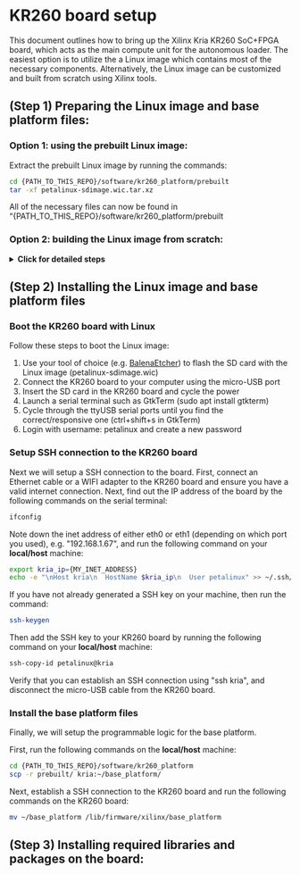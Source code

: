 
# KR260 board setup 
This document outlines how to bring up the Xilinx Kria KR260 SoC+FPGA board, which acts as the main compute unit for the autonomous loader. The easiest option is to utilize the a Linux image which contains most of the necessary components. Alternatively, the Linux image can be customized and built from scratch using Xilinx tools.

## (Step 1) Preparing the Linux image and base platform files:
### Option 1: using the prebuilt Linux image:
Extract the prebuilt Linux image by running the commands:
```bash
cd {PATH_TO_THIS_REPO}/software/kr260_platform/prebuilt
tar -xf petalinux-sdimage.wic.tar.xz
```
All of the necessary files can now be found in “{PATH_TO_THIS_REPO}/software/kr260_platform/prebuilt

### Option 2: building the Linux image from scratch:

<details>

<summary><strong>Click for detailed steps</strong></summary>  

### Requirements:
 - Xilinx Vitis 2023.2 [(Download)](https://www.xilinx.com/support/download/index.html/content/xilinx/en/downloadNav/vitis/2023-2.html)
 - Xilinx Petalinux tools 2023.2 [(Download)](https://www.xilinx.com/support/download/index.html/content/xilinx/en/downloadNav/vitis/2023-2.html)

### Creating a petalinux project:
Run the following commands:
```bash
cd {PATH_TO_THIS_REPO}/software/kr260_platform
source {PATH_TO_PETALINUX_INSTALL_DIR}/settings.sh
source {PATH_TO_VITIS_INSTALL_DIR}/2023.2/settings64.sh
petalinux-create --type project -s ./kr260.bsp --name linux_os
cd linux_os
petalinux-config --get-hw-description ../
petalinux-config -c kernel
petalinux-config -c rootfs
```

TODO: add script to configure packagegroups

### Building the petalinux project:
```bash
cd {PATH_TO_THIS_REPO}/software/kr260_platform/linux_os
petalinux-build
petalinux-build --sdk
petalinux-package --boot --u-boot --force
petalinux-package --wic --images-dir images/linux/ --bootfiles "ramdisk.cpio.gz.u-boot,boot.scr,Image,system.dtb,system-zynqmp-sck-kr-g-revB.dtb"
mkdir ../self-built
cp ./images/linux/petalinux-sdimage.wic ../self-built/petalinux-sdimage.wic
``` 

The Linux image can now be found in  "{PATH_TO_THIS_REPO}/software/kr260_platform/self-built/petalinux-sdimage.wic".

### Creating a devicetree and binary files for the base platform programmable logic:
```bash
cd {PATH_TO_THIS_REPO}/software/kr260_platform
xsct < create_base_platform_dt.tcl
./compile_base_platform_dt.sh
./package_base_platform.sh
mv base_platform self-built/base_platform
```

The base platform files can now be found in "{PATH_TO_THIS_REPO}/software/kr260_platform/self-built/base_platform".

</details>

## (Step 2) Installing the Linux image and base platform files
### Boot the KR260 board with Linux
Follow these steps to boot the Linux image:
1. Use your tool of choice (e.g. [BalenaEtcher](https://etcher.balena.io/)) to flash the SD card with the Linux image (petalinux-sdimage.wic)
2. Connect the KR260 board to your computer using the micro-USB port
3. Insert the SD card in the KR260 board and cycle the power
4. Launch a serial terminal such as GtkTerm (sudo apt install gtkterm)
5. Cycle through the ttyUSB serial ports until you find the correct/responsive one (ctrl+shift+s in GtkTerm)
6. Login with username: petalinux and create a new password

### Setup SSH connection to the KR260 board
Next we will setup a SSH connection to the board. First, connect an Ethernet cable or a WIFI adapter to the KR260 board and ensure you have a valid internet connection. Next, find out the IP address of the board by the following commands on the serial terminal: 
```bash
ifconfig
```
Note down the inet address of either eth0 or eth1 (depending on which port you used), e.g. "192.168.1.67", and run the following command on your **local/host** machine:
```bash
export kria_ip={MY_INET_ADDRESS}
echo -e "\nHost kria\n  HostName $kria_ip\n  User petalinux" >> ~/.ssh/config
```
If you have not already generated a SSH key on your machine, then run the command:
```bash
ssh-keygen
```
Then add the SSH key to your KR260 board by running the following command on your **local/host** machine:
```bash
ssh-copy-id petalinux@kria
```
Verify that you can establish an SSH connection using "ssh kria", and disconnect the micro-USB cable from the KR260 board.

### Install the base platform files
Finally, we will setup the programmable logic for the base platform.

First, run the following commands on the **local/host** machine:
```bash
cd {PATH_TO_THIS_REPO}/software/kr260_platform
scp -r prebuilt/ kria:~/base_platform/
```
Next, establish a SSH connection to the KR260 board and run the following commands on the KR260 board:
```bash
mv ~/base_platform /lib/firmware/xilinx/base_platform
```

## (Step 3) Installing required libraries and packages on the board:
